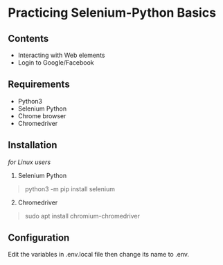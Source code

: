 # Practicing Selenium-Python Basics

## Contents
* Interacting with Web elements
* Login to Google/Facebook
## Requirements
* Python3
* Selenium Python
* Chrome browser
* Chromedriver
## Installation
*for Linux users*
1. Selenium Python
> python3 -m pip install selenium
2. Chromedriver
> sudo apt install chromium-chromedriver
## Configuration
Edit the variables in .env.local file then change its name to .env.
